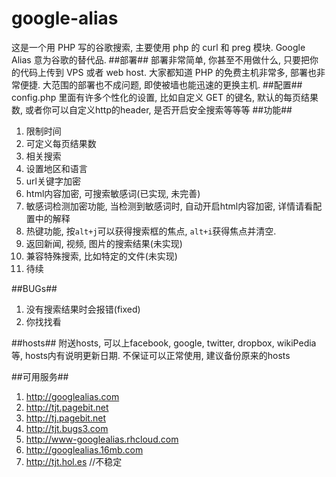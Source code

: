 google-alias
============
这是一个用 PHP 写的谷歌搜索, 主要使用 php 的 curl 和 preg 模块.
Google Alias 意为谷歌的替代品.
##部署##
部署非常简单, 你甚至不用做什么, 只要把你的代码上传到 VPS 或者 web host.
大家都知道 PHP 的免费主机非常多, 部署也非常便捷. 大范围的部署也不成问题, 即使被墙也能迅速的更换主机.
##配置##
config.php 里面有许多个性化的设置, 比如自定义 GET 的键名, 默认的每页结果数, 或者你可以自定义http的header, 是否开启安全搜索等等等
##功能##
1. 限制时间
2. 可定义每页结果数
3. 相关搜索
4. 设置地区和语言
5. url关键字加密
7. html内容加密, 可搜索敏感词(已实现, 未完善)
8. 敏感词检测加密功能, 当检测到敏感词时, 自动开启html内容加密, 详情请看配置中的解释
6. 热键功能, 按`alt+j`可以获得搜索框的焦点, `alt+i`获得焦点并清空.
7. 返回新闻, 视频, 图片的搜索结果(未实现)
8. 兼容特殊搜索, 比如特定的文件(未实现)
9. 待续

##BUGs##
1. 没有搜索结果时会报错(fixed)
2. 你找找看


##hosts##
附送hosts, 可以上facebook, google, twitter, dropbox, wikiPedia等, hosts内有说明更新日期.
不保证可以正常使用, 建议备份原来的hosts

##可用服务##
1. http://googlealias.com
2. http://tjt.pagebit.net
3. http://tj.pagebit.net
4. http://tjt.bugs3.com
5. http://www-googlealias.rhcloud.com
6. http://googlealias.16mb.com
7. http://tjt.hol.es //不稳定
